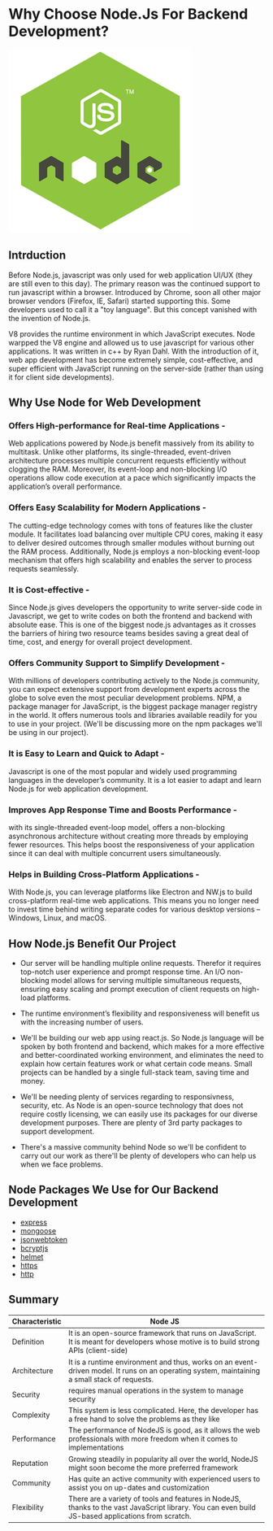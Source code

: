# Why Choose Node.Js For Backend Development?

![node-logo](./images/nodejs_logo.png)

## Intrduction

Before Node.js, javascript was only used for web application UI/UX (they are still even to this day). The primary reason was the continued support to run javascript within a browser. Introduced by Chrome, soon all other major browser vendors (Firefox, IE, Safari) started supporting this. Some developers used to call it a "toy language". But this concept vanished with the invention of Node.js.

 V8 provides the runtime environment in which JavaScript executes. Node warpped the V8 engine and allowed us to use javascript for various other applications. It was written in c++ by Ryan Dahl. With the introduction of it,  web app development has become extremely simple, cost-effective, and super efficient with JavaScript running on the server-side (rather than using it for client side developments).

## Why Use Node for Web Development

### **Offers High-performance for Real-time Applications -**
Web applications powered by Node.js benefit massively from its ability to multitask. Unlike other platforms, its single-threaded, event-driven architecture processes multiple concurrent requests efficiently without clogging the RAM. Moreover, its event-loop and non-blocking I/O operations allow code execution at a pace which significantly impacts the application’s overall performance.

### **Offers Easy Scalability for Modern Applications -**
The cutting-edge technology comes with tons of features like the cluster module. It facilitates load balancing over multiple CPU cores, making it easy to deliver desired outcomes through smaller modules without burning out the RAM process. Additionally, Node.js employs a non-blocking event-loop mechanism that offers high scalability and enables the server to process requests seamlessly.

### **It is Cost-effective -**
Since Node.js gives developers the opportunity to write server-side code in Javascript, we get to write codes on both the frontend and backend with absolute ease. This is one of the biggest node.js advantages as it crosses the barriers of hiring two resource teams besides saving a great deal of time, cost, and energy for overall project development.

### **Offers Community Support to Simplify Development -**
With millions of developers contributing actively to the Node.js community, you can expect extensive support from development experts across the globe to solve even the most peculiar development problems. NPM, a package manager for JavaScript, is the biggest package manager registry in the world. It offers numerous tools and libraries available readily for you to use in your project. (We'll be discussing more on the npm packages we'll be using in our project).

### **It is Easy to Learn and Quick to Adapt -**
Javascript is one of the most popular and widely used programming languages in the developer’s community. It is a lot easier to adapt and learn Node.js for web application development.

### **Improves App Response Time and Boosts Performance -**
with its single-threaded event-loop model, offers a non-blocking asynchronous architecture without creating more threads by employing fewer resources. This helps boost the responsiveness of your application since it can deal with multiple concurrent users simultaneously.

### **Helps in Building Cross-Platform Applications -**
With Node.js, you can leverage platforms like Electron and NW.js to build cross-platform real-time web applications. This means you no longer need to invest time behind writing separate codes for various desktop versions – Windows, Linux, and macOS.

## How Node.js Benefit Our Project

- Our server will be handling multiple online requests. Therefor it requires top-notch user experience and prompt response time. An I/O non-blocking model allows for serving multiple simultaneous requests, ensuring easy scaling and prompt execution of client requests on high-load platforms. 
  
- The runtime environment’s flexibility and responsiveness will benefit us with the increasing number of users.
- We'll be building our web app using react.js. So Node.js language will be spoken by both frontend and backend, which  makes for a more effective and better-coordinated working environment, and eliminates the need to explain how certain features work or what certain code means. Small projects can be handled by a single full-stack team, saving time and money. 

- We'll be needing plenty of services regarding to responsivness, security, etc. As Node is an open-source technology that does not require costly licensing, we can easily use its packages for our diverse development purposes. There are plenty of 3rd party packages to support development.
- There's a massive community behind Node so we'll be confident to carry out our work as there'll be plenty of developers who can help us when we face problems.

## Node Packages We Use for Our Backend Development
- [express](#)
- [mongoose](#)
- [jsonwebtoken](#)
- [bcryptjs](#)
- [helmet](#)
- [https](#)
- [http](#)

## Summary
| Characteristic | Node JS |
| ----------- | ----------- |
| Definition | It is an open-source framework that runs on JavaScript. It is meant for developers whose motive is to build strong APIs (client-side) |
| Architecture | It is a runtime environment and thus, works on an event-driven model. It runs on an operating system, maintaining a small stack of requests. |
|Security| requires manual operations in the system to manage security |
|Complexity|This system is less complicated. Here, the developer has a free hand to solve the problems as they like|
|Performance|The performance of NodeJS is good, as it allows the web professionals with more freedom when it comes to implementations|
|Reputation|Growing steadily in popularity all over the world, NodeJS might soon become the more preferred framework|
|Community| Has quite an active community with experienced users to assist you on up-dates and customization|
|Flexibility|There are a variety of tools and features in NodeJS, thanks to the vast JavaScript library. You can even build JS-based applications from scratch.|